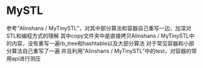 # MySTL
参考“Alinshans / MyTinySTL”，对其中部分算法和容器自己重写一边，加深对STL和编程方式的理解
其中copy文件夹中是直接拷贝Alinshans / MyTinySTL中的内容，没有重写一遍rb_tree和hashtable以及大部分算法
对于常见容器和小部分算法自己重写了一遍
并且利用“Alinshans / MyTinySTL”中的test，对容器的常用api进行测压

